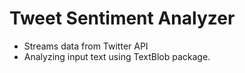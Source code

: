 # Tweet Sentiment Analyzer

* Streams data from Twitter API
* Analyzing input text using TextBlob package.
